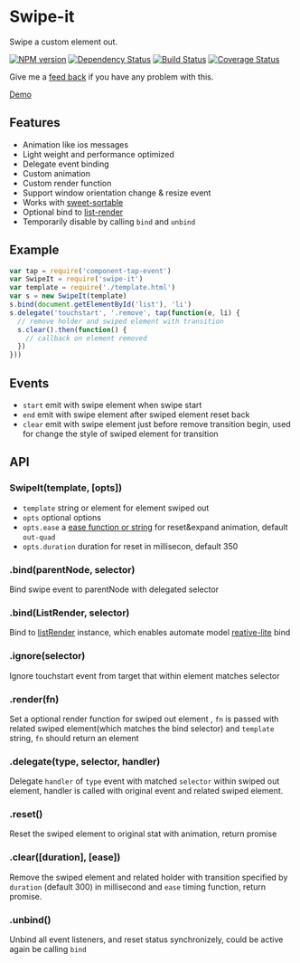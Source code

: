# Swipe-it

Swipe a custom element out.

[![NPM version](https://img.shields.io/npm/v/swipe-it.svg?style=flat-square)](https://www.npmjs.com/package/swipe-it)
[![Dependency Status](https://img.shields.io/david/chemzqm/swipe-it.svg?style=flat-square)](https://david-dm.org/chemzqm/swipe-it)
[![Build Status](https://img.shields.io/travis/chemzqm/swipe-it/master.svg?style=flat-square)](http://travis-ci.org/chemzqm/swipe-it)
[![Coverage Status](https://img.shields.io/coveralls/chemzqm/swipe-it/master.svg?style=flat-square)](https://coveralls.io/github/chemzqm/swipe-it?branch=master)

Give me a [feed back](https://github.com/chemzqm/swipe-it/issues/new) if you have any problem with this.

[Demo](http://chemzqm.github.io/swipe-it/)


## Features

* Animation like ios messages
* Light weight and performance optimized
* Delegate event binding
* Custom animation
* Custom render function
* Support window orientation change & resize event
* Works with [sweet-sortable](https://github.com/chemzqm/sweet-sortable)
* Optional bind to [list-render](https://github.com/chemzqm/list-render)
* Temporarily disable by calling `bind` and `unbind`

## Example

``` js
var tap = require('component-tap-event')
var SwipeIt = require('swipe-it')
var template = require('./template.html')
var s = new SwipeIt(template)
s.bind(document.getElementById('list'), 'li')
s.delegate('touchstart', '.remove', tap(function(e, li) {
  // remove holder and swiped element with transition
  s.clear().then(function() {
    // callback on element removed
  })
}))
```

## Events

* `start` emit with swipe element when swipe start
* `end` emit with swipe element after swiped element reset back
* `clear` emit with swipe element just before remove transition begin, used for change the style of swiped element for transition

## API

### SwipeIt(template, [opts])

* `template` string or element for element swiped out
* `opts` optional options
* `opts.ease` a [ease function or string](https://github.com/component/ease) for reset&expand animation, default `out-quad`
* `opts.duration` duration for reset in millisecon, default 350

### .bind(parentNode, selector)

Bind swipe event to parentNode with delegated selector

### .bind(ListRender, selector)

Bind to [listRender](https://github.com/chemzqm/list-render) instance, which enables automate model [reative-lite](https://github.com/chemzqm/reactive-lite) bind

### .ignore(selector)

Ignore touchstart event from target that within element matches selector

### .render(fn)

Set a optional render function for swiped out element , `fn` is passed with related swiped element(which matches the bind selector) and `template` string, `fn` should return an element

### .delegate(type, selector, handler)

Delegate `handler` of `type` event with matched `selector` within swiped out element, handler is called with original event and related swiped element.

### .reset()

Reset the swiped element to original stat with animation, return promise

### .clear([duration], [ease])

Remove the swiped element and related holder with transition specified by `duration` (default 300) in millisecond and `ease` timing function, return promise.

### .unbind()

Unbind all event listeners, and reset status synchronizely, could be active again be calling `bind`
